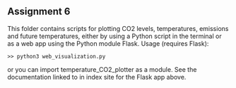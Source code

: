 Assignment 6
------------
This folder contains scripts for plotting CO2 levels, temperatures, emissions and future temperatures, either by using a Python script in the terminal or as a web app using the Python module Flask.
Usage (requires Flask):
```
>> python3 web_visualization.py
```
or you can import temperature_CO2_plotter as a module. See the documentation linked to in index site for the Flask app above.